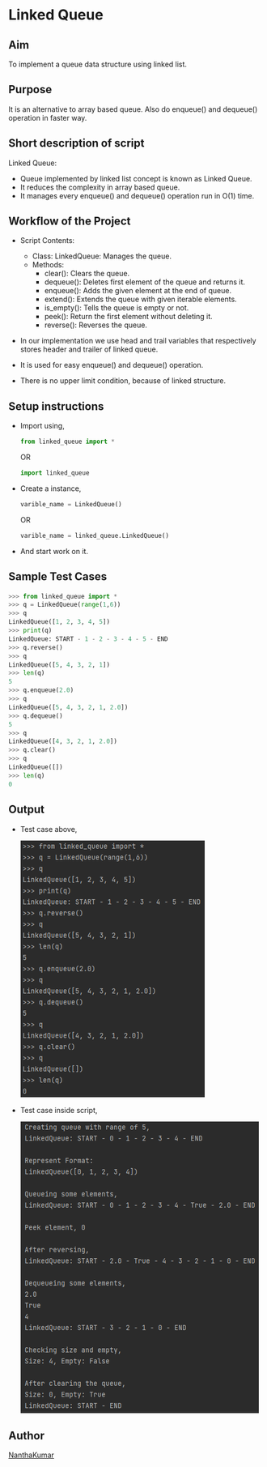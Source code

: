 # Linked Queue

## Aim

To implement a queue data structure using linked list.

## Purpose

It is an alternative to array based queue. Also do enqueue() and dequeue() operation in faster way.

## Short description of script

Linked Queue:
- Queue implemented by linked list concept is known as Linked Queue.
- It reduces the complexity in array based queue.
- It manages every enqueue() and dequeue() operation run in O(1) time.


## Workflow of the Project

- Script Contents:
    - Class: LinkedQueue: Manages the queue.
    - Methods:
        - clear(): Clears the queue.
        - dequeue(): Deletes first element of the queue and returns it. 
        - enqueue(): Adds the given element at the end of queue.
        - extend(): Extends the queue with given iterable elements.
        - is_empty(): Tells the queue is empty or not.
        - peek(): Return the first element without deleting it.
        - reverse(): Reverses the queue.

- In our implementation we use head and trail variables that respectively stores header and trailer of linked queue.

- It is used for easy enqueue() and dequeue() operation.

- There is no upper limit condition, because of linked structure.

## Setup instructions

- Import using,
    ```python
    from linked_queue import * 
    ```
    OR
    ```python
    import linked_queue
    ```
- Create a instance,
    ```python
    varible_name = LinkedQueue()
    ```
    OR
    ```python
    varible_name = linked_queue.LinkedQueue()
    ```
- And start work on it.

## Sample Test Cases

```python
>>> from linked_queue import *
>>> q = LinkedQueue(range(1,6))
>>> q
LinkedQueue([1, 2, 3, 4, 5])
>>> print(q)
LinkedQueue: START - 1 - 2 - 3 - 4 - 5 - END
>>> q.reverse()
>>> q
LinkedQueue([5, 4, 3, 2, 1])
>>> len(q)
5
>>> q.enqueue(2.0)
>>> q
LinkedQueue([5, 4, 3, 2, 1, 2.0])
>>> q.dequeue()
5
>>> q
LinkedQueue([4, 3, 2, 1, 2.0])
>>> q.clear()
>>> q
LinkedQueue([])
>>> len(q)
0
```

## Output

- Test case above,

    ![Screenshot_1](Images/Screenshot_1.png)

- Test case inside script,

    ![Screenshot_2](Images/Screenshot_2.png)


## Author

[NanthaKumar](https://github.com/nknantha)
